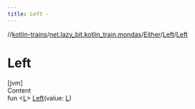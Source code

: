 ```yaml
---
title: Left -
---
```

//[kotlin-trains](../../../index.md)/[net.lazy_bit.kotlin_train.mondas](../../index.md)/[Either](../index.md)/[Left](index.md)/[Left](-left.md)



# Left  
[jvm]  
Content  
fun <[L](index.md)> [Left](-left.md)(value: [L](index.md))  



